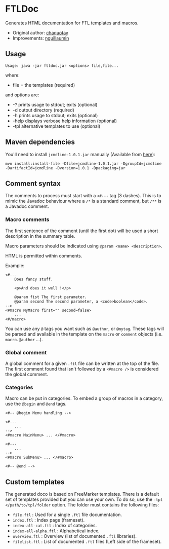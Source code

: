 # FTLDoc

Generates HTML documentation for FTL templates and macros.

* Original author: [chaquotay](https://github.com/chaquotay/ftldoc)
* Improvements: [nguillaumin](https://github.com/nguillaumin/ftldoc)

## Usage

    Usage: java -jar ftldoc.jar <options> file,file...

where:

* file = the templates (required)

and options are:

* -?     prints usage to stdout; exits (optional)
* -d <f> output directory (required)
* -h     prints usage to stdout; exits (optional)
* -help  displays verbose help information (optional)
* -tpl <f> alternative templates to use (optional)

## Maven dependencies

You'll need to install `jcmdline-1.0.1.jar` manually (Available from [here](http://jcmdline.sourceforge.net/)):

`mvn install:install-file -Dfile=jcmdline-1.0.1.jar -DgroupId=jcmdline -DartifactId=jcmdline -Dversion=1.0.1 -Dpackaging=jar`

## Comment syntax

The comments to process must start with a `<#---` tag (3 dashes). This is to mimic the Javadoc behaviour where a `/*` is a standard comment, but `/**` is a Javadoc comment.

### Macro comments

The first sentence of the comment (until the first dot) will be used a short description in the summary table.

Macro parameters should be indicated using `@param <name> <description>`.

HTML is permitted within comments.

Example:

```
<#---
	Does fancy stuff.
	
	<p>And does it well !</p>
	
	@param fist The first parameter.
	@param second The second parameter, a <code>boolean</code>.
-->
<#macro MyMacro first="" second=false>
    ...
<#/macro>
```

You can use any `@` tags you want such as `@author`, or `@mytag`. These tags will be parsed and available in the template on the `macro` or `comment` objects (i.e. `macro.@author` ...).

### Global comment

A global comment for a given `.ftl` file can be written at the top of the file. The first comment found that isn't followed by a `<#macro />` is considered the global comment.

### Categories

Macro can be put in categories. To embed a group of macros in a category, use the `@begin` and `@end` tags.

```
<#-- @begin Menu handling -->

<#---
    ...
-->
<#macro MainMenu> ... </#macro>

<#---
    ...
-->
<#macro SubMenu> ... </#macro>

<#-- @end -->
```

## Custom templates

The generated doco is based on FreeMarker templates. There is a default set of templates provided but you can use your own.
To do so, use the `-tpl </path/to/tpl/folder` option. The folder must contains the following files:

* `file.ftl` : Used for a single `.ftl` file documentation.
* `index.ftl` : Index page (frameset).
* `index-all-cat.ftl` : Index of categories.
* `index-all-alpha.ftl` : Alphabetical index.
* `overview.ftl` : Overview (list of documented `.ftl` libraries).
* `filelist.ftl` : List of documented `.ftl` files (Left side of the frameset). 